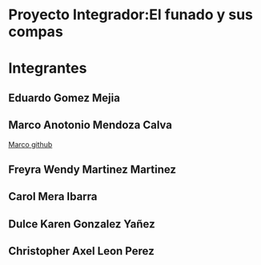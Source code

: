 # Proyecto Integrador:El funado y sus compas

# Integrantes 

## Eduardo Gomez Mejia

## Marco Anotonio Mendoza Calva
[Marco github](https://github.com/MARCOANTONIOMMMMM)

## Freyra Wendy Martinez Martinez

## Carol Mera Ibarra

## Dulce Karen Gonzalez Yañez

## Christopher Axel Leon Perez 



